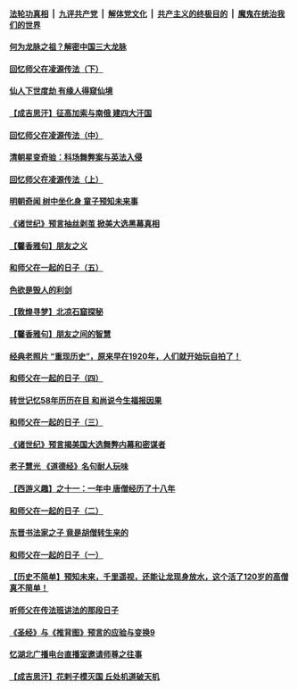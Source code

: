 

####  [法轮功真相](../../../../basic/blob/master/README.md?t=12170931) &nbsp;|&nbsp; [九评共产党](../../../../9ping.md/blob/master/README.md?t=12170931) &nbsp;|&nbsp; [解体党文化](../../../../jtdwh.md/blob/master/README.md?t=12170931)  &nbsp;|&nbsp; [共产主义的终极目的](../../../../gczydzjmd.md/blob/master/README.md?t=12170931) &nbsp;|&nbsp; [魔鬼在统治我们的世界](../../../../mgztzwmdsj.md/blob/master/README.md?t=12170931) 

#### [何为龙脉之祖？解密中国三大龙脉](../pages/prog647/a103010325.md?t=12170931) 

#### [回忆师父在凌源传法（下）](../pages/prog647/a103010998.md?t=12170931) 

#### [仙人下世度劫 有缘人得窥仙境](../pages/prog647/a103011009.md?t=12170931) 

#### [【成吉思汗】征高加索与南俄 建四大汗国](../pages/prog647/a103010529.md?t=12170931) 

#### [回忆师父在凌源传法（中）](../pages/prog647/a103010214.md?t=12170931) 

#### [清朝星变奇验：科场舞弊案与英法入侵](../pages/prog647/a103010211.md?t=12170931) 

#### [回忆师父在凌源传法（上）](../pages/prog647/a103009378.md?t=12170931) 

#### [明朝奇闻 树中坐化身 童子预知未来事](../pages/prog647/a103009357.md?t=12170931) 

#### [《诸世纪》预言抽丝剥茧 掀美大选黑幕真相](../pages/prog647/a103009005.md?t=12170931) 


#### [【馨香雅句】朋友之义](../pages/prog647/a103007957.md?t=12170931) 

#### [和师父在一起的日子（五）](../pages/prog647/a103008133.md?t=12170931) 

#### [色欲是毁人的利剑](../pages/prog647/a103008556.md?t=12170931) 

#### [【敦煌寻梦】北凉石窟探秘](../pages/prog647/a103008057.md?t=12170931) 

#### [【馨香雅句】朋友之间的智慧](../pages/prog647/a103007911.md?t=12170931) 

#### [经典老照片 “重现历史”，原来早在1920年，人们就开始玩自拍了！](../pages/prog647/a102998182.md?t=12170931) 

#### [和师父在一起的日子（四）](../pages/prog647/a103007308.md?t=12170931) 

#### [转世记忆58年历历在目 和尚说今生福报因果](../pages/prog647/a103007244.md?t=12170931) 

#### [和师父在一起的日子（三）](../pages/prog647/a103006523.md?t=12170931) 

#### [《诸世纪》预言揭美国大选舞弊内幕和密谋者](../pages/prog647/a103006519.md?t=12170931) 

#### [老子慧光 《道德经》名句耐人玩味](../pages/prog647/a103006514.md?t=12170931) 

#### [【西游义趣】之十一：一年中 唐僧经历了十八年](../pages/prog647/a103005959.md?t=12170931) 

#### [和师父在一起的日子（二）](../pages/prog647/a103005578.md?t=12170931) 

#### [东晋书法家之子 竟是胡僧转生来的](../pages/prog647/a103005571.md?t=12170931) 

#### [和师父在一起的日子（一）](../pages/prog647/a103005526.md?t=12170931) 

#### [【历史不简单】预知未来，千里遥视，还能让龙现身放水，这个活了120岁的高僧真不简单！](../pages/prog647/a103005318.md?t=12170931) 

#### [听师父在传法班讲法的那段日子](../pages/prog647/a103004897.md?t=12170931) 

#### [《圣经》与《推背图》预言的应验与变换9](../pages/prog647/a103004809.md?t=12170931) 

#### [忆湖北广播电台直播室邀请师尊之往事](../pages/prog647/a103004705.md?t=12170931) 

#### [【成吉思汗】花剌子模灭国 丘处机道破天机](../pages/prog647/a103004288.md?t=12170931) 

